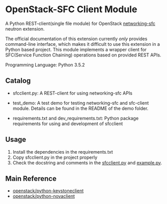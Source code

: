 # OpenStack-SFC Client Module #

A Python REST-client(single file module) for OpenStack
[networking-sfc](https://docs.openstack.org/networking-sfc/latest/) neutron extension.

The official documentation of this extension currently *only* provides command-line interface, which makes it difficult
to use this extension in a Python based project. This module implements a wrapper client for SFC(Service Function
    Chaining) operations based on provided REST APIs.

Programming Language: Python 3.5.2

## Catalog ##

- sfcclient.py: A REST-client for using networking-sfc APIs

- test_demo: A test demo for testing networking-sfc and sfc-client module. Details can be found in the README of the demo folder.

- requirements.txt and dev_requirements.txt: Python package requirements for using and development of sfcclient

## Usage ##

1. Install the dependencies in the requirements.txt
2. Copy sfcclient.py in the project properly
3. Check the docstring and comments in the [sfcclient.py](./sfcclient.py) and [example.py](./example.py).

## Main Reference ##

- [openstack/python-keystoneclient](https://github.com/openstack/python-keystoneclient)
- [openstack/python-novaclient](https://github.com/openstack/python-novaclient)
